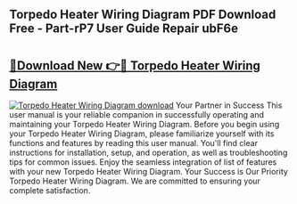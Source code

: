 ## Torpedo Heater Wiring Diagram PDF Download Free - Part-rP7 User Guide Repair ubF6e

# <h2><a href="http://dfp6b8.blite.top/?on=Torpedo+Heater+Wiring+Diagram">🔗Download New 👉🔴 Torpedo Heater Wiring Diagram</a></h2>

[![Torpedo Heater Wiring Diagram download](https://i.imgur.com/lujVjoI.png)](http://dfp6b8.blite.top/?on=Torpedo+Heater+Wiring+Diagram)
Your Partner in Success This user manual is your reliable companion in successfully operating and maintaining your Torpedo Heater Wiring Diagram. Before you begin using your Torpedo Heater Wiring Diagram, please familiarize yourself with its functions and features by reading this user manual. You'll find clear instructions for installation, setup, and operation, as well as troubleshooting tips for common issues. Enjoy the seamless integration of list of features with your new Torpedo Heater Wiring Diagram. Your Success is Our Priority Torpedo Heater Wiring Diagram. We are committed to ensuring your complete satisfaction.
